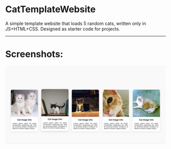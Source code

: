 # CatTemplateWebsite
A simple template website that loads 5 random cats, written only in JS+HTML+CSS. Designed as starter code for projects.
___
# Screenshots:
![main](/main.png)
